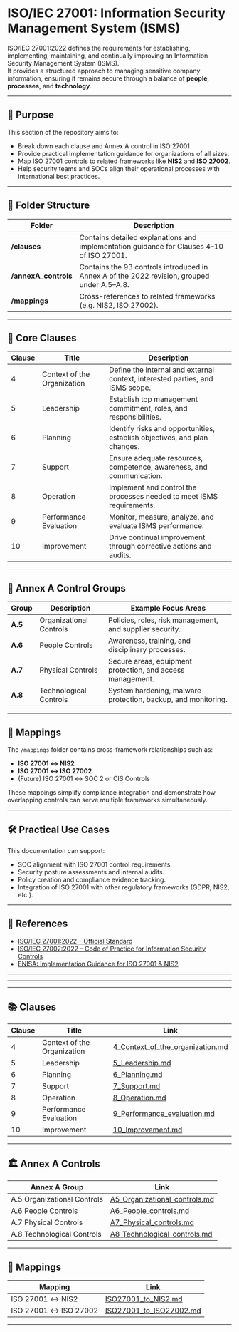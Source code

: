 # ISO/IEC 27001: Information Security Management System (ISMS)

ISO/IEC 27001:2022 defines the requirements for establishing, implementing, maintaining, and continually improving an Information Security Management System (ISMS).  
It provides a structured approach to managing sensitive company information, ensuring it remains secure through a balance of **people**, **processes**, and **technology**.

---

## 📘 Purpose

This section of the repository aims to:
- Break down each clause and Annex A control in ISO 27001.
- Provide practical implementation guidance for organizations of all sizes.
- Map ISO 27001 controls to related frameworks like **NIS2** and **ISO 27002**.
- Help security teams and SOCs align their operational processes with international best practices.

---

## 🧭 Folder Structure

| Folder | Description |
|--------|--------------|
| **/clauses** | Contains detailed explanations and implementation guidance for Clauses 4–10 of ISO 27001. |
| **/annexA_controls** | Contains the 93 controls introduced in Annex A of the 2022 revision, grouped under A.5–A.8. |
| **/mappings** | Cross-references to related frameworks (e.g. NIS2, ISO 27002). |

---

## 📄 Core Clauses

| Clause | Title | Description |
|--------|--------|-------------|
| 4 | Context of the Organization | Define the internal and external context, interested parties, and ISMS scope. |
| 5 | Leadership | Establish top management commitment, roles, and responsibilities. |
| 6 | Planning | Identify risks and opportunities, establish objectives, and plan changes. |
| 7 | Support | Ensure adequate resources, competence, awareness, and communication. |
| 8 | Operation | Implement and control the processes needed to meet ISMS requirements. |
| 9 | Performance Evaluation | Monitor, measure, analyze, and evaluate ISMS performance. |
| 10 | Improvement | Drive continual improvement through corrective actions and audits. |

---

## 🧩 Annex A Control Groups

| Group | Description | Example Focus Areas |
|--------|--------------|---------------------|
| **A.5** | Organizational Controls | Policies, roles, risk management, and supplier security. |
| **A.6** | People Controls | Awareness, training, and disciplinary processes. |
| **A.7** | Physical Controls | Secure areas, equipment protection, and access management. |
| **A.8** | Technological Controls | System hardening, malware protection, backup, and monitoring. |

---

## 🔗 Mappings

The `/mappings` folder contains cross-framework relationships such as:
- **ISO 27001 ↔ NIS2**
- **ISO 27001 ↔ ISO 27002**
- (Future) ISO 27001 ↔ SOC 2 or CIS Controls

These mappings simplify compliance integration and demonstrate how overlapping controls can serve multiple frameworks simultaneously.

---

## 🛠 Practical Use Cases

This documentation can support:
- SOC alignment with ISO 27001 control requirements.
- Security posture assessments and internal audits.
- Policy creation and compliance evidence tracking.
- Integration of ISO 27001 with other regulatory frameworks (GDPR, NIS2, etc.).

---

## 🧠 References

- [ISO/IEC 27001:2022 – Official Standard](https://www.iso.org/standard/82875.html)
- [ISO/IEC 27002:2022 – Code of Practice for Information Security Controls](https://www.iso.org/standard/75652.html)
- [ENISA: Implementation Guidance for ISO 27001 & NIS2](https://www.enisa.europa.eu/)

---
---
---

## 📚 Clauses

| Clause | Title | Link |
|--------|-------|------|
| 4 | Context of the Organization | [4_Context_of_the_organization.md](./Clauses/04_Context_of_the_organization.md) |
| 5 | Leadership | [5_Leadership.md](./Clauses/05_Leadership.md) |
| 6 | Planning | [6_Planning.md](./Clauses/06_Planning.md) |
| 7 | Support | [7_Support.md](./Clauses/07_Support.md) |
| 8 | Operation | [8_Operation.md](./Clauses/08_Operation.md) |
| 9 | Performance Evaluation | [9_Performance_evaluation.md](./Clauses/09_Performance_evaluation.md) |
| 10 | Improvement | [10_Improvement.md](./Clauses/10_Improvement.md) |

---

## 🏛 Annex A Controls

| Annex A Group | Link |
|---------------|------|
| A.5 Organizational Controls | [A5_Organizational_controls.md](./Annex%20A%20-%20Controls/A5_Organizational_controls.md) |
| A.6 People Controls | [A6_People_controls.md](./Annex%20A%20-%20Controls/A6_People_controls.md) |
| A.7 Physical Controls | [A7_Physical_controls.md](./Annex%20A%20-%20Controls/A7_Physical_controls.md) |
| A.8 Technological Controls | [A8_Technological_controls.md](./Annex%20A%20-%20Controls/A8_Technological_controls.md) |

---

## 🔗 Mappings

| Mapping | Link |
|---------|------|
| ISO 27001 ↔ NIS2 | [ISO27001_to_NIS2.md](./Mappings/ISO27001_to_NIS2.md) |
| ISO 27001 ↔ ISO 27002 | [ISO27001_to_ISO27002.md](./Mappings/ISO27001_to_ISO27002.md) |

---